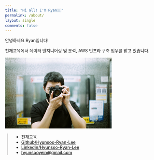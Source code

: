 ```yaml
---
title: "Hi all! I'm Ryan👋🏻"
permalink: /about/
layout: single
comments: false
---
```

  안녕하세요 Ryan입니다! 

  천재교육에서 데이터 엔지니어링 및 분석, AWS 인프라 구축 업무를 맡고 있습니다.
<div>
    <img src="/assets/images/97360024.JPG" alt="" width="70%" min-width="700px" itemprop="image">
</div>


<div style="border-left: 2px solid rgba(199, 198, 198, 0.7); margin: 0.5em 0 0 0.5em; padding-left: 1.5em; font-weight: 500;">
    <ul class="author__urls social-icons">
        <!-- <li itemprop="homeLocation" itemscope itemtype="https://schema.org/Place">
          <i class="fas fa-fw fa-map-marker-alt" aria-hidden="true"></i> <span itemprop="name">  Seoul, Korea</span>
        </li> -->
        <li itemprop="companyName" itemscope itemtype="https://schema.org/Place">
          <i class="far fa-building" aria-hidden="true"></i> <span itemprop="name">  천재교육</span>
        </li>
        <li>
          <a href="https://github.com/Hyunsoo-Ryan-Lee" itemprop="sameAs" rel="nofollow noopener noreferrer">
            <i class="fab fa-fw fa-github" aria-hidden="true"></i><span class="label">  Github/Hyunsoo-Ryan-Lee</span>
          </a>
        </li>
        <li>
          <a href="https://www.linkedin.com/in/hyunsoo-ryan-lee-824a7917a/" itemprop="sameAs" rel="nofollow noopener noreferrer">
            <i class="fab fa-linkedin-in" aria-hidden="true"></i><span class="label">  Linkedin/Hyunsoo-Ryan-Lee</span>
          </a>
        </li>
        <li>
          <a href="mailto:hyunsooyein@gmail.com">
            <meta itemprop="email" content="hyunsooyein@gmail.com" />
            <i class="fas fa-fw fa-envelope-square" aria-hidden="true"></i><span class="label">  hyunsooyein@gmail.com</span>
          </a>
        </li>
    </ul>
  </div>